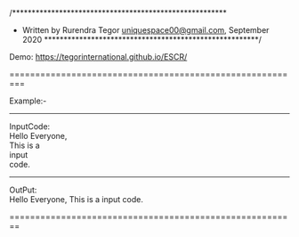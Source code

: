 /*******************************************************
 * Written by Rurendra Tegor <uniquespace00@gmail.com>, September 2020
 *******************************************************/

Demo:
https://tegorinternational.github.io/ESCR/


=========================================================

Example:-
_________________________________________________________

InputCode: <br/>
     Hello Everyone,<br/>
        This is a   <br/>   input
          <br/>  code.
______________________
OutPut:<br/>
     Hello Everyone, This is a input code.
     
========================================================
